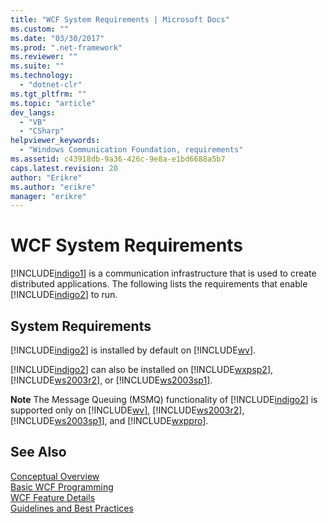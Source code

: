 ```yaml
---
title: "WCF System Requirements | Microsoft Docs"
ms.custom: ""
ms.date: "03/30/2017"
ms.prod: ".net-framework"
ms.reviewer: ""
ms.suite: ""
ms.technology: 
  - "dotnet-clr"
ms.tgt_pltfrm: ""
ms.topic: "article"
dev_langs: 
  - "VB"
  - "CSharp"
helpviewer_keywords: 
  - "Windows Communication Foundation, requirements"
ms.assetid: c43918db-9a36-426c-9e8a-e1bd6688a5b7
caps.latest.revision: 20
author: "Erikre"
ms.author: "erikre"
manager: "erikre"
---
```

# WCF System Requirements
[!INCLUDE[indigo1](../../../includes/indigo1-md.md)] is a communication infrastructure that is used to create distributed applications. The following lists the requirements that enable [!INCLUDE[indigo2](../../../includes/indigo2-md.md)] to run.  
  
## System Requirements  
 [!INCLUDE[indigo2](../../../includes/indigo2-md.md)] is installed by default on [!INCLUDE[wv](../../../includes/wv-md.md)].  
  
 [!INCLUDE[indigo2](../../../includes/indigo2-md.md)] can also be installed on [!INCLUDE[wxpsp2](../../../includes/wxpsp2-md.md)], [!INCLUDE[ws2003r2](../../../includes/ws2003r2-md.md)], or [!INCLUDE[ws2003sp1](../../../includes/ws2003sp1-md.md)].  
  
 **Note** The Message Queuing (MSMQ) functionality of [!INCLUDE[indigo2](../../../includes/indigo2-md.md)] is supported only on [!INCLUDE[wv](../../../includes/wv-md.md)], [!INCLUDE[ws2003r2](../../../includes/ws2003r2-md.md)], [!INCLUDE[ws2003sp1](../../../includes/ws2003sp1-md.md)], and [!INCLUDE[wxppro](../../../includes/wxppro-md.md)].  
  
## See Also  
 [Conceptual Overview](../../../docs/framework/wcf/conceptual-overview.md)   
 [Basic WCF Programming](../../../docs/framework/wcf/basic-wcf-programming.md)   
 [WCF Feature Details](../../../docs/framework/wcf/feature-details/index.md)   
 [Guidelines and Best Practices](../../../docs/framework/wcf/guidelines-and-best-practices.md)